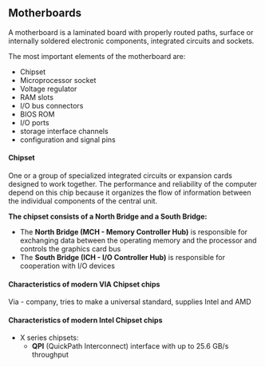 ## Motherboards
A motherboard is a laminated board with properly routed paths, surface or internally soldered electronic components, integrated circuits and sockets.

The most important elements of the motherboard are:
+ Chipset
+ Microprocessor socket
+ Voltage regulator
+ RAM slots
+ I/O bus connectors
+ BIOS ROM
+ I/O ports
+ storage interface channels
+ configuration and signal pins
#### Chipset
One or a group of specialized integrated circuits or expansion cards designed to work together. The performance and reliability of the computer depend on this chip because it organizes the flow of information between the individual components of the central unit.

**The chipset consists of a North Bridge and a South Bridge:**
+ The **North Bridge (MCH - Memory Controller Hub)** is responsible for exchanging data between the operating memory and the processor and controls the graphics card bus
+ The **South Bridge (ICH - I/O Controller Hub)** is responsible for cooperation with I/O devices

#### Characteristics of modern VIA Chipset chips
Via - company, tries to make a universal standard, supplies Intel and AMD
#### Characteristics of modern Intel Chipset chips
+ X series chipsets:
	+ **QPI** (QuickPath Interconnect) interface with up to 25.6 GB/s throughput